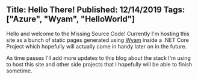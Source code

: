 Title: Hello There!
Published: 12/14/2019
Tags: ["Azure", "Wyam", "HelloWorld"]
---
Hello and welcome to the Missing Source Code! Currently I'm hosting this site as a bunch of static pages generated using [Wyam](http://wyam.io) inside a .NET Core Project which hopefully will actually come in handy later on in the future. 

As time passes I'll add more updates to this blog about the stack I'm using to host this site and other side projects that I hopefully will be able to finish sometime. 